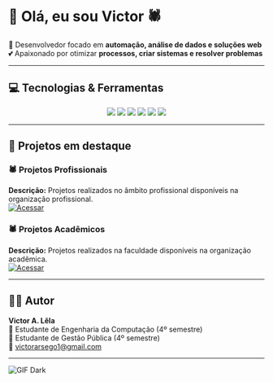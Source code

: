 # 👋 Olá, eu sou Victor 🕷️

🚀 Desenvolvedor focado em **automação, análise de dados e soluções web**  
💕 Apaixonado por otimizar **processos, criar sistemas e resolver problemas**

---

## 💻 Tecnologias & Ferramentas
<div align="center"> <img src="https://img.shields.io/badge/Python-3776AB?style=for-the-badge&logo=python&logoColor=white"/> <img src="https://img.shields.io/badge/Excel-217346?style=for-the-badge&logo=microsoft-excel&logoColor=white"/> <img src="https://img.shields.io/badge/VBA-8670C4?style=for-the-badge&logo=visual-basic&logoColor=white"/> <img src="https://img.shields.io/badge/Google_Apps_Script-F9AB00?style=for-the-badge&logo=google&logoColor=white"/> <img src="https://img.shields.io/badge/Streamlit-FF4B4B?style=for-the-badge&logo=streamlit&logoColor=white"/> <img src="https://img.shields.io/badge/Git-F05032?style=for-the-badge&logo=git&logoColor=white"/> </div>

---

## 📂 Projetos em destaque

### 🕷️ Projetos Profissionais
**Descrição:** Projetos realizados no âmbito profissional disponíveis na organização profissional.  
[![Acessar](https://img.shields.io/badge/Acessar-Repositório-blue?style=for-the-badge)](hhttps://github.com/ProfissionalJV/Portifolio-MCom.git)

### 🕷️ Projetos Acadêmicos 
**Descrição:** Projetos realizados na faculdade disponíveis na organização acadêmica.  
[![Acessar](https://img.shields.io/badge/Acessar-Repositório-blue?style=for-the-badge)](https://github.com/FaculdadeJV/SistemaPetShop.version1.git)

---

## 👨‍💻 Autor
**Victor A. Lêla**  
📍 Estudante de Engenharia da Computação (4º semestre)  
📍 Estudante de Gestão Pública (4º semestre)    
📩 victorarsego1@gmail.com

---

![GIF Dark](https://media.giphy.com/media/l0MYt5jPR6QX5pnqM/giphy.gif)
